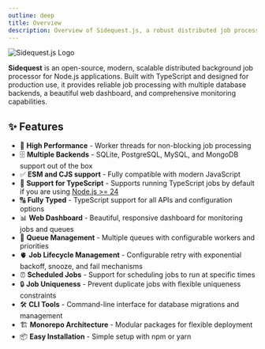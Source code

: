 ```yaml
---
outline: deep
title: Overview
description: Overview of Sidequest.js, a robust distributed job processing library for Node.js.
---
```


![Sidequest.js Logo](/logo-full.png "Sidequest.js Logo")

**Sidequest** is an open-source, modern, scalable distributed background job processor for Node.js applications. Built with TypeScript and designed for production use, it provides reliable job processing with multiple database backends, a beautiful web dashboard, and comprehensive monitoring capabilities.

## ✨ Features

- 🚀 **High Performance** - Worker threads for non-blocking job processing
- 🗄️ **Multiple Backends** - SQLite, PostgreSQL, MySQL, and MongoDB support out of the box
- ✅ **ESM and CJS support** - Fully compatible with modern JavaScript
- 📝 **Support for TypeScript** - Supports running TypeScript jobs by default if you are using [Node.js >= 24](https://nodejs.org/api/typescript.html#modules-typescript)
- 🔠 **Fully Typed** - TypeScript support for all APIs and configuration options
- 📊 **Web Dashboard** - Beautiful, responsive dashboard for monitoring jobs and queues
- 🎯 **Queue Management** - Multiple queues with configurable workers and priorities
- 🫀 **Job Lifecycle Management** - Configurable retry with exponential backoff, snooze, and fail mechanisms
- ⏰ **Scheduled Jobs** - Support for scheduling jobs to run at specific times
- 🔒 **Job Uniqueness** - Prevent duplicate jobs with flexible uniqueness constraints
- 🛠️ **CLI Tools** - Command-line interface for database migrations and management
- 🏗️ **Monorepo Architecture** - Modular packages for flexible deployment
- 📦 **Easy Installation** - Simple setup with npm or yarn
